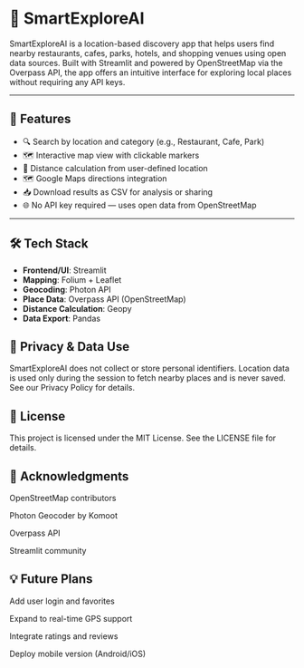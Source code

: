 # 📍 SmartExploreAI

SmartExploreAI is a location-based discovery app that helps users find nearby restaurants, cafes, parks, hotels, and shopping venues using open data sources. Built with Streamlit and powered by OpenStreetMap via the Overpass API, the app offers an intuitive interface for exploring local places without requiring any API keys.

---

## 🚀 Features

- 🔍 Search by location and category (e.g., Restaurant, Cafe, Park)
- 🗺️ Interactive map view with clickable markers
- 📏 Distance calculation from user-defined location
- 🗺️ Google Maps directions integration
- 📥 Download results as CSV for analysis or sharing
- 🌐 No API key required — uses open data from OpenStreetMap

---

## 🛠️ Tech Stack

- **Frontend/UI**: Streamlit
- **Mapping**: Folium + Leaflet
- **Geocoding**: Photon API
- **Place Data**: Overpass API (OpenStreetMap)
- **Distance Calculation**: Geopy
- **Data Export**: Pandas

## 🔐 Privacy & Data Use
SmartExploreAI does not collect or store personal identifiers. Location data is used only during the session to fetch nearby places and is never saved. See our Privacy Policy for details.

## 📄 License
This project is licensed under the MIT License. See the LICENSE file for details.

## 🙏 Acknowledgments
OpenStreetMap contributors

Photon Geocoder by Komoot

Overpass API

Streamlit community

## 💡 Future Plans
Add user login and favorites

Expand to real-time GPS support

Integrate ratings and reviews

Deploy mobile version (Android/iOS)
